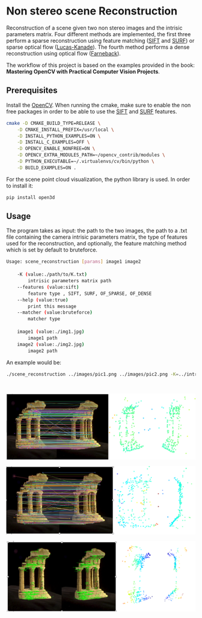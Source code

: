 # Non stereo scene Reconstruction

Reconstruction of a scene given two non stereo images and the intrisic parameters matrix. Four different methods are implemented, the first three perform a sparse reconstruction using feature matching ([SIFT](https://medium.com/data-breach/introduction-to-sift-scale-invariant-feature-transform-65d7f3a72d40) and [SURF](https://medium.com/data-breach/introduction-to-surf-speeded-up-robust-features-c7396d6e7c4e)) or sparse optical flow ([Lucas-Kanade](https://en.wikipedia.org/wiki/Lucas%E2%80%93Kanade_method)). The fourth method performs a dense reconstruction using optical flow ([Farneback](https://www.geeksforgeeks.org/opencv-the-gunnar-farneback-optical-flow/)).


The workflow of this project is based on the examples provided in the book: **Mastering OpenCV with Practical Computer Vision Projects**.

## Prerequisites

Install the [OpenCV](https://www.pyimagesearch.com/2018/08/15/how-to-install-opencv-4-on-ubuntu/). When running the cmake, make sure to enable the non free packages in order to be able to use the [SIFT](https://medium.com/data-breach/introduction-to-sift-scale-invariant-feature-transform-65d7f3a72d40) and [SURF](https://medium.com/data-breach/introduction-to-surf-speeded-up-robust-features-c7396d6e7c4e) features. 

```sh
cmake -D CMAKE_BUILD_TYPE=RELEASE \
	-D CMAKE_INSTALL_PREFIX=/usr/local \
	-D INSTALL_PYTHON_EXAMPLES=ON \
	-D INSTALL_C_EXAMPLES=OFF \
	-D OPENCV_ENABLE_NONFREE=ON \
	-D OPENCV_EXTRA_MODULES_PATH=~/opencv_contrib/modules \
	-D PYTHON_EXECUTABLE=~/.virtualenvs/cv/bin/python \
	-D BUILD_EXAMPLES=ON .
```
For the scene point cloud visualization, the python library is used. In order to install it:

```sh
pip install open3d 
```
## Usage
The program takes as input: the path to the two images, the path to a .txt file containing the camera intrisic parameters matrix, the type of features used for the reconstruction, and optionally, the feature matching method which is set by default to bruteforce.

```bash
Usage: scene_reconstruction [params] image1 image2 

    -K (value:./path/to/K.txt)
		intrisic parameters matrix path
	--features (value:sift)
		feature type , SIFT, SURF, OF_SPARSE, OF_DENSE
	--help (value:true)
		print this message
	--matcher (value:bruteforce)
		matcher type

	image1 (value:./img1.jpg)
		image1 path
	image2 (value:./img2.jpg)
		image2 path

```
An example would be:

```bash
./scene_reconstruction ../images/pic1.png ../images/pic2.png -K=../intrisic_matrix.txt -features=SIFT
```


<br />
<p align="center">
  <a href="https://github.com/othneildrew/Best-README-Template">
    <img src="images/Result_SIFT.png" alt="Logo">
  </a>
</p>

<p align="center">
  <a href="https://github.com/othneildrew/Best-README-Template">
    <img src="images/Result_SURF.png" alt="Logo">
  </a>
</p>

<p align="center">
  <a href="https://github.com/othneildrew/Best-README-Template">
    <img src="images/Result_OF_SPARSE.png" alt="Logo">
  </a>
</p>